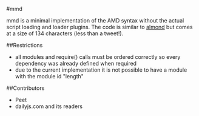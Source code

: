 #mmd

mmd is a minimal implementation of the AMD syntax without the actual script loading and loader plugins.
The code is similar to [almond](https://github.com/jrburke/almond) but comes at a size of 134 characters (less than a tweet!).

##Restrictions

- all modules and require() calls must be ordered correctly so every dependency was already defined when required
- due to the current implementation it is not possible to have a module with the module id "length"

##Contributors

- Peet
- dailyjs.com and its readers